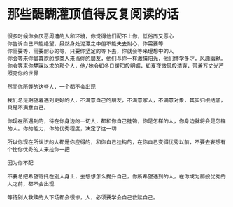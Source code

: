 那些醍醐灌顶值得反复阅读的话
===========================
###
    很多时候你会厌恶周遭的人和环境，你觉得他们配不上你，低俗而又恶心
    你告诉自己不能绝望，虽然身处泥潭之中但不能失去耐心，你需要等
    你需要等，需要耐心的等，只要你坚定的等下去，你就会等来理想中的人
    你会等来你最喜欢的那类人来当你的朋友，他们与你一样激情阳光，他们博学多才，风趣幽默。
    你会等来你梦寐以求的那个人，他/她会如冬日暖阳般明媚，如夏夜微风般清爽，带着万丈光芒照亮你的世界
    
    然而你所等的这些人，一个都不会出现
    
    我们总是期望着遇到更好的人，不满意自己的朋友，不满意家人，不满意对象，其实归根结底，只是不满意自己。
    
    你现在所遇到的，待在你身边的一切人，都和你自己挂钩，你是怎样的人，你身边就将会是怎样的人。你的能力，你的优秀程度，决定了这一切
    
    所以你现在所认识的人都是你应得的，和你自己挂钩的，在你自己变得优秀以前，不要去妄想有个比你优秀的人来拉你一把
    
    因为你不配
    
    不要总把希望寄托在别人身上，去想想怎么提升自己，你所希望遇到的人，在你成为那般优秀的人之前，都不会出现
    
    等待别人救赎的人下场都会很惨，人，必须要学会自己救赎自己。
